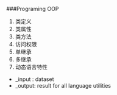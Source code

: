 ###Programing OOP

1. 类定义
2. 类属性
3. 类方法
4. 访问权限
5. 单继承
6. 多继承
7. 动态语言特性


- _input : dataset
- _output: result for all language utilities 
